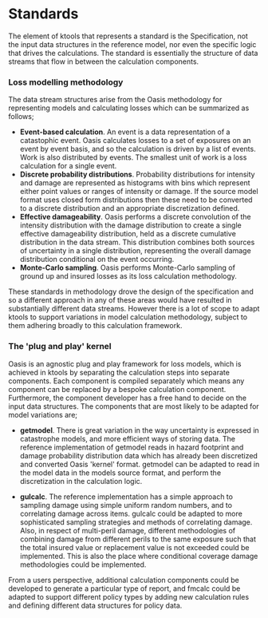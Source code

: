 # Standards

The element of ktools that represents a standard is the Specification, not the input data structures in the reference model, 
nor even the specific logic that drives the calculations. The standard is essentially the structure of data streams that flow in between
the calculation components. 

### Loss modelling methodology

The data stream structures arise from the Oasis methodology for representing models and calculating losses which can be summarized as follows;

* **Event-based calculation**. An event is a data representation of a catastophic event. Oasis calculates losses to a set of exposures on an event 
by event basis, and so the calculation is driven by a list of events. Work is also distributed by events. The smallest unit of work is a loss calculation
for a single event.
* **Discrete probability distributions**. Probability distributions for intensity and damage are represented as histograms with bins which represent 
either point values or ranges of intensity or damage. If the source model format uses closed form distributions then these need to be converted 
to a discrete distribution and an appropriate discretization defined.
* **Effective damageability**. Oasis performs a discrete convolution of the intensity distribution with the damage distribution to create a single
effective damageability distribution, held as a discrete cumulative distribution in the data stream. This distribution combines both sources 
of uncertainty in a single distribution, representing the overall damage distribution conditional on the event occurring.
* **Monte-Carlo sampling**. Oasis performs Monte-Carlo sampling of ground up and insured losses as its loss calculation methodology.
 
These standards in methodology drove the design of the specification and so a different approach in any of these areas would have resulted in
substantially different data streams. However there is a lot of scope to adapt ktools to support variations in model calculation methodology,
subject to them adhering broadly to this calculation framework. 

### The 'plug and play' kernel

Oasis is an agnostic plug and play framework for loss models, which is achieved in ktools by separating the calculation steps into separate components.  Each component is compiled separately which means any component can be replaced by a bespoke calculation component.  Furthermore, the component developer has a free hand to decide on the input data structures.  The components that are most likely to be adapted for model variations are;

* **getmodel**. There is great variation in the way uncertainty is expressed in catastrophe models, and more efficient ways of storing data. The reference implementation of getmodel reads in hazard footprint and damage probability distribution data which has already been discretized and converted Oasis 'kernel' format.   getmodel can be adapted to read in the model data in the models source format, and perform the discretization in the calculation logic.

* **gulcalc**. The reference implementation has a simple approach to sampling damage using simple uniform random numbers, and to correlating damage across items.  gulcalc could be adapted to more sophisticated sampling strategies and methods of correlating damage.  Also, in respect of multi-peril damage, different methodologies of combining damage from different perils to the same exposure such that the total insured value or replacement value is not exceeded could be implemented.  This is also the place where conditional coverage damage methodologies could be implemented. 

From a users perspective, additional calculation components could be developed to generate a particular type of report, and fmcalc could be adapted to support different policy types by adding new calculation rules and defining different data structures for policy data.
